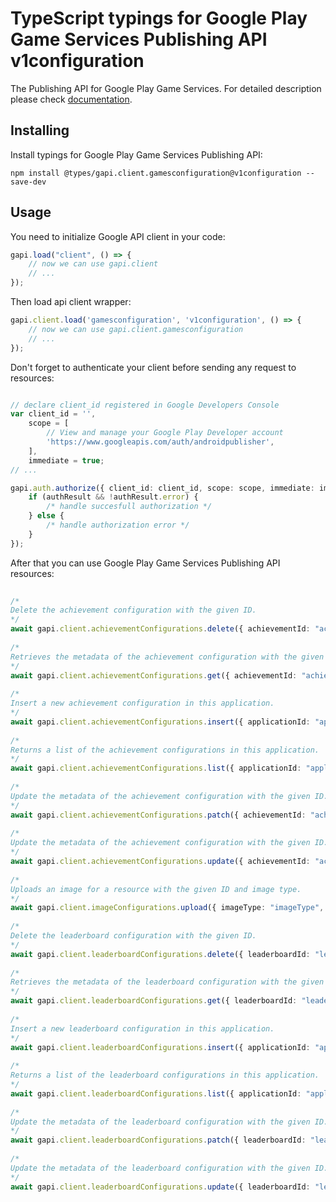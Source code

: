 # TypeScript typings for Google Play Game Services Publishing API v1configuration
The Publishing API for Google Play Game Services.
For detailed description please check [documentation](https://developers.google.com/games/services).

## Installing

Install typings for Google Play Game Services Publishing API:
```
npm install @types/gapi.client.gamesconfiguration@v1configuration --save-dev
```

## Usage

You need to initialize Google API client in your code:
```typescript
gapi.load("client", () => { 
    // now we can use gapi.client
    // ... 
});
```

Then load api client wrapper:
```typescript
gapi.client.load('gamesconfiguration', 'v1configuration', () => {
    // now we can use gapi.client.gamesconfiguration
    // ... 
});
```

Don't forget to authenticate your client before sending any request to resources:
```typescript

// declare client_id registered in Google Developers Console
var client_id = '',
    scope = [     
        // View and manage your Google Play Developer account
        'https://www.googleapis.com/auth/androidpublisher',
    ],
    immediate = true;
// ...

gapi.auth.authorize({ client_id: client_id, scope: scope, immediate: immediate }, authResult => {
    if (authResult && !authResult.error) {
        /* handle succesfull authorization */
    } else {
        /* handle authorization error */
    }
});            
```

After that you can use Google Play Game Services Publishing API resources:

```typescript 
    
/* 
Delete the achievement configuration with the given ID.  
*/
await gapi.client.achievementConfigurations.delete({ achievementId: "achievementId",  }); 
    
/* 
Retrieves the metadata of the achievement configuration with the given ID.  
*/
await gapi.client.achievementConfigurations.get({ achievementId: "achievementId",  }); 
    
/* 
Insert a new achievement configuration in this application.  
*/
await gapi.client.achievementConfigurations.insert({ applicationId: "applicationId",  }); 
    
/* 
Returns a list of the achievement configurations in this application.  
*/
await gapi.client.achievementConfigurations.list({ applicationId: "applicationId",  }); 
    
/* 
Update the metadata of the achievement configuration with the given ID. This method supports patch semantics.  
*/
await gapi.client.achievementConfigurations.patch({ achievementId: "achievementId",  }); 
    
/* 
Update the metadata of the achievement configuration with the given ID.  
*/
await gapi.client.achievementConfigurations.update({ achievementId: "achievementId",  }); 
    
/* 
Uploads an image for a resource with the given ID and image type.  
*/
await gapi.client.imageConfigurations.upload({ imageType: "imageType", resourceId: "resourceId",  }); 
    
/* 
Delete the leaderboard configuration with the given ID.  
*/
await gapi.client.leaderboardConfigurations.delete({ leaderboardId: "leaderboardId",  }); 
    
/* 
Retrieves the metadata of the leaderboard configuration with the given ID.  
*/
await gapi.client.leaderboardConfigurations.get({ leaderboardId: "leaderboardId",  }); 
    
/* 
Insert a new leaderboard configuration in this application.  
*/
await gapi.client.leaderboardConfigurations.insert({ applicationId: "applicationId",  }); 
    
/* 
Returns a list of the leaderboard configurations in this application.  
*/
await gapi.client.leaderboardConfigurations.list({ applicationId: "applicationId",  }); 
    
/* 
Update the metadata of the leaderboard configuration with the given ID. This method supports patch semantics.  
*/
await gapi.client.leaderboardConfigurations.patch({ leaderboardId: "leaderboardId",  }); 
    
/* 
Update the metadata of the leaderboard configuration with the given ID.  
*/
await gapi.client.leaderboardConfigurations.update({ leaderboardId: "leaderboardId",  });
```